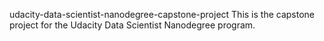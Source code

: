 udacity-data-scientist-nanodegree-capstone-project
This is the capstone project for the Udacity Data Scientist Nanodegree program.
